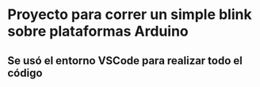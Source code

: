 # Proyecto para correr un simple blink sobre plataformas Arduino 
## Se usó el entorno VSCode para realizar todo el código
